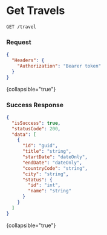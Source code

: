 # Get Travels

```HTTP
GET /travel
```

### Request

```json
{
  "Headers": {
    "Authorization": "Bearer token"
  }
}
```
{collapsible="true"}

### Success Response

```json
{
  "isSuccess": true,
  "statusCode": 200,
  "data": [
    {
      "id": "guid",
      "title": "string",
      "startDate": "dateOnly",
      "endDate": "dateOnly",
      "countryCode": "string",
      "city": "string",
      "status": {
        "id": "int",
        "name": "string"
      }
    }
  ]
}
```
{collapsible="true"}